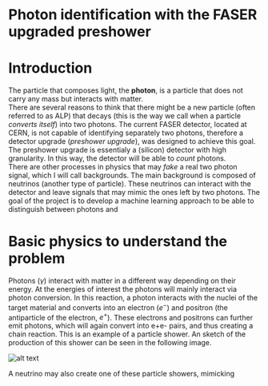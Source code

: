 # Photon identification with the FASER upgraded preshower
# Introduction 
The particle that composes light, the **photon**, is a particle that does not carry any mass but interacts with matter.  
There are several reasons to think that there might be a new particle (often referred to as ALP) that decays (this is the way we call when a particle *converts itself*) into two photons. 
The current FASER detector, located at CERN, is not capable of identifying separately two photons, therefore a detector upgrade (*preshower upgrade*), was designed to achieve this goal.  
The preshower upgrade is essentialy a (silicon) detector with high granularity. In this way, the detector will be able to *count* photons.  
There are other processes in physics that may *fake* a real two photon signal, which I will call backgrounds. The main background is composed of neutrinos (another type of particle). These neutrinos can interact with the detector and leave signals that may mimic the ones left by two photons. 
The goal of the project is to develop a machine learning approach to be able to distinguish between photons and 

# Basic physics to understand the problem 
Photons ($\gamma$) interact with matter in a different way depending on their energy. At the energies of interest the photons will mainly interact via photon conversion. In this reaction, a photon interacts with the nuclei of the target material and converts into an electron ($e^-$) and positron (the antiparticle of the electron, $e^+$). These electrons and positrons can further emit photons, which will again convert into e+e- pairs, and thus creating a chain reaction. This is an example of a particle shower. An sketch of the production of this shower can be seen in the following image. 

![alt text](https://github.com/sabateri/photon_identification_FASER/images/photon_shower.png "Particle shower created by a photon")  

A neutrino may also create one of these particle showers, mimicking 